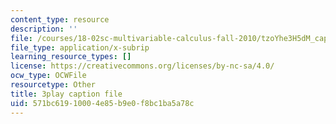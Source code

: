 ```yaml
---
content_type: resource
description: ''
file: /courses/18-02sc-multivariable-calculus-fall-2010/tzoYhe3H5dM_captions.vtt
file_type: application/x-subrip
learning_resource_types: []
license: https://creativecommons.org/licenses/by-nc-sa/4.0/
ocw_type: OCWFile
resourcetype: Other
title: 3play caption file
uid: 571bc619-1000-4e85-b9e0-f8bc1ba5a78c
---
```

